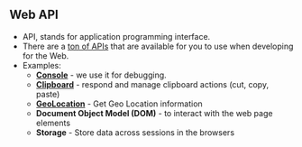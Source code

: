 ## Web API
* API, stands for application programming interface.
* There are a [ton of APIs](https://developer.mozilla.org/en-US/docs/Web/API) that are available for you to use when developing for the Web.
* Examples:
  * [**Console**](https://developer.mozilla.org/en-US/docs/Web/API/Console_API) - we use it for debugging.
  * [**Clipboard**](https://developer.mozilla.org/en-US/docs/Web/API/Clipboard_API) - respond and manage clipboard actions (cut, copy, paste)
  * [**GeoLocation**](https://developer.mozilla.org/en-US/docs/Web/API/Geolocation_API) - Get Geo Location information
  * **Document Object Model (DOM)** - to interact with the web page elements
  * **Storage** - Store data across sessions in the browsers